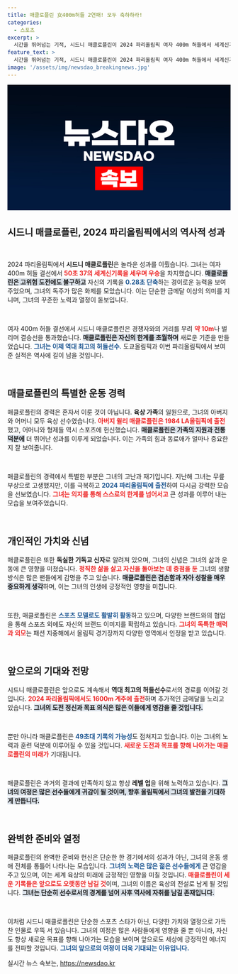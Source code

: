 ```yaml
---
title: 매클로플린 女400m허들 2연패! 모두 축하하라!
categories:
  - 스포츠
excerpt: >
  시간을 뛰어넘는 기적, 시드니 매클로플린이 2024 파리올림픽 여자 400m 허들에서 세계신기록을 세우며 금메달을 차지했습니다. 그녀의 독주와 역대 최고의 기록, 그리고 두관왕의 가능성이 한층 기대를 모으고 있습니다!
feature_text: >
  시간을 뛰어넘는 기적, 시드니 매클로플린이 2024 파리올림픽 여자 400m 허들에서 세계신기록을 세우며 금메달을 차지했습니다. 그녀의 독주와 역대 최고의 기록, 그리고 두관왕의 가능성이 한층 기대를 모으고 있습니다!
image: '/assets/img/newsdao_breakingnews.jpg'
---
```


<p><img src="/assets/img/newsdao_breakingnews.jpg" alt="flaretime 속보" /></p>

<h2 data-ke-size="size26">시드니 매클로플린, 2024 파리올림픽에서의 역사적 성과</h2>

<p data-ke-size="size16">&nbsp;</p>

<p>2024 파리올림픽에서 <b>시드니 매클로플린</b>은 놀라운 성과를 이뤘습니다. 그녀는 여자 400m 허들 결선에서 <b><span style="color: #ee2323;">50초 37의 세계신기록을 세우며 우승</span></b>을 차지했습니다. <b><span style="background-color: #21538527;">매클로플린은 고위험 도전에도 불구하고</span></b> 자신의 기록을 <b><span style="color: #1a5490;">0.28초 단축</span></b>하는 경이로운 능력을 보여주었으며, 그녀의 독주가 많은 화제를 모았습니다. 이는 단순한 금메달 이상의 의미를 지니며, 그녀의 꾸준한 노력과 열정이 돋보입니다.</p>

<p data-ke-size="size16">&nbsp;</p>

<p>여자 400m 허들 결선에서 시드니 매클로플린은 경쟁자와의 거리를 무려 <b><span style="color: #ee2323;">약 10m</span></b>나 벌리며 결승선을 통과했습니다. <b><span style="background-color: #21538527;">매클로플린은 자신의 한계를 초월하며</span></b> 새로운 기준을 만들었습니다. <b><span style="color: #1a5490;">그녀는 이제 역대 최고의 허들선수.</span></b> 도쿄올림픽과 이번 파리올림픽에서 보여준 실적은 역사에 길이 남을 것입니다.</p>

<p data-ke-size="size16">&nbsp;</p>

<h2 data-ke-size="size26">매클로플린의 특별한 운동 경력</h2>

<p>매클로플린의 경력은 혼자서 이룬 것이 아닙니다. <b>육상 가족</b>의 일원으로, 그녀의 아버지와 어머니 모두 육상 선수였습니다. <b><span style="color: #ee2323;">아버지 윌리 매클로플린은 1984 LA올림픽에 출전</span></b>했고, 어머니와 형제들 역시 스포츠에 헌신했습니다. <b><span style="background-color: #21538527;">매클로플린은 가족의 지원과 전통 덕분에</span></b> 더 뛰어난 성과를 이루게 되었습니다. 이는 가족의 힘과 동료애가 얼마나 중요한지 잘 보여줍니다.</p>

<p data-ke-size="size16">&nbsp;</p>

<p>매클로플린의 경력에서 특별한 부분은 그녀의 고난과 재기입니다. 지난해 그녀는 무릎 부상으로 고생했지만, 이를 극복하고 <b><span style="color: #1a5490;">2024 파리올림픽에 출전</span></b>하여 다시금 강력한 모습을 선보였습니다. <b><span style="color: #ee2323;">그녀는 의지를 통해 스스로의 한계를 넘어서고</span></b> 큰 성과를 이루어 내는 모습을 보여주었습니다.</p>

<p data-ke-size="size16">&nbsp;</p>

<h2 data-ke-size="size26">개인적인 가치와 신념</h2>

<p>매클로플린은 또한 <b>독실한 기독교 신자</b>로 알려져 있으며, 그녀의 신념은 그녀의 삶과 운동에 큰 영향을 미쳤습니다. <b><span style="color: #ee2323;">정직한 삶을 살고 자신을 돌아보는 데 중점을 둔</span></b> 그녀의 생활 방식은 많은 팬들에게 감명을 주고 있습니다. <b><span style="background-color: #21538527;">매클로플린은 겸손함과 자아 성찰을 매우 중요하게 생각</span></b>하며, 이는 그녀의 인생에 긍정적인 영향을 미칩니다.</p>

<p data-ke-size="size16">&nbsp;</p>

<p>또한, 매클로플린은 <b><span style="color: #1a5490;">스포츠 모델로도 활발히 활동</span></b>하고 있으며, 다양한 브랜드와의 협업을 통해 스포츠 외에도 자신의 브랜드 이미지를 확립하고 있습니다. <b><span style="color: #ee2323;">그녀의 독특한 매력과 외모</span></b>는 패션 지중해에서 올림픽 경기장까지 다양한 영역에서 인정을 받고 있습니다.</p>

<p data-ke-size="size16">&nbsp;</p>

<h2 data-ke-size="size26">앞으로의 기대와 전망</h2>

<p>시드니 매클로플린은 앞으로도 계속해서 <b>역대 최고의 허들선수</b>로서의 경로를 이어갈 것입니다. <b><span style="color: #ee2323;">2024 파리올림픽에서도 1600m 계주에 출전</span></b>하며 추가적인 금메달을 노리고 있습니다. <b><span style="background-color: #21538527;">그녀의 도전 정신과 목표 의식은 많은 이들에게 영감을 줄 것입니다. </span></b></p>

<p data-ke-size="size16">&nbsp;</p>

<p>뿐만 아니라 매클로플린은 <b><span style="color: #1a5490;">49초대 기록의 가능성</span></b>도 점쳐지고 있습니다. 이는 그녀의 노력과 훈련 덕분에 이루어질 수 있을 것입니다. <b><span style="color: #ee2323;">새로운 도전과 목표를 향해 나아가는 매클로플린의 미래가</span></b> 기대됩니다.</p>

<p data-ke-size="size16">&nbsp;</p>

<p>매클로플린은 과거의 결과에 만족하지 않고 항상 <b>레벨 업</b>을 위해 노력하고 있습니다. <b><span style="background-color: #21538527;">그녀의 여정은 많은 선수들에게 귀감이 될 것이며, 향후 올림픽에서 그녀의 발전을 기대하게 만듭니다.</span></b> </p>

<p data-ke-size="size16">&nbsp;</p>

<h2 data-ke-size="size26">완벽한 준비와 열정</h2>

<p>매클로플린의 완벽한 준비와 헌신은 단순한 한 경기에서의 성과가 아닌, 그녀의 운동 생애 전체를 통틀어 나타나는 모습입니다. <b><span style="color: #1a5490;">그녀의 노력은 많은 젊은 선수들에게</span></b> 큰 영감을 주고 있으며, 이는 세계 육상의 미래에 긍정적인 영향을 미칠 것입니다. <b><span style="color: #ee2323;">매클로플린이 세운 기록들은 앞으로도 오랫동안 남길 것</span></b>이며, 그녀의 이름은 육상의 전설로 남게 될 것입니다. <b><span style="background-color: #21538527;">그녀는 단순히 선수로서의 경계를 넘어 사후 역사에 자취를 남길 존재입니다.</span></b></p>

<p data-ke-size="size16">&nbsp;</p>

<p>이처럼 시드니 매클로플린은 단순한 스포츠 스타가 아닌, 다양한 가치와 열정으로 가득 찬 인물로 우뚝 서 있습니다. 그녀의 여정은 많은 사람들에게 영향을 줄 뿐 아니라, 자신도 항상 새로운 목표를 향해 나아가는 모습을 보이며 앞으로도 세상에 긍정적인 에너지를 전파할 것입니다. <b><span style="color: #1a5490;">그녀의 앞으로의 여정이 더욱 기대되는 이유입니다.</span></b></p>
실시간 뉴스 속보는, <a href="https://newsdao.kr" rel="dofollow">https://newsdao.kr</a>



